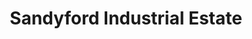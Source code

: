 ---
title: Sandyford Industrial Estate
url: /sandyford-industrial-estate/
latitude: 53.28
longitude: -6.213
---